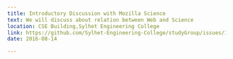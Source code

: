 ```yaml
---
title: Introductory Discussion with Mozilla Science
text: We will discuss about relation between Web and Science
location: CSE Building,Sylhet Engineering College
link: https://github.com/Sylhet-Engineering-College/studyGroup/issues/1
date: 2016-08-14

---
```

